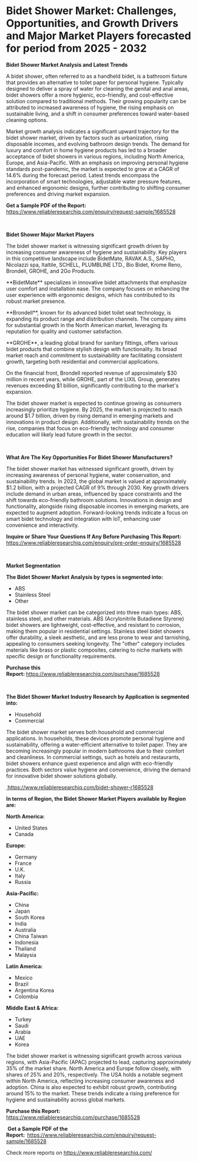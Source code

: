 <p><h1>Bidet Shower Market: Challenges, Opportunities, and Growth Drivers and Major Market Players forecasted for period from 2025 - 2032</h1></p><p><strong>Bidet Shower Market Analysis and Latest Trends</strong></p>
<p><p>A bidet shower, often referred to as a handheld bidet, is a bathroom fixture that provides an alternative to toilet paper for personal hygiene. Typically designed to deliver a spray of water for cleaning the genital and anal areas, bidet showers offer a more hygienic, eco-friendly, and cost-effective solution compared to traditional methods. Their growing popularity can be attributed to increased awareness of hygiene, the rising emphasis on sustainable living, and a shift in consumer preferences toward water-based cleaning options.</p><p>Market growth analysis indicates a significant upward trajectory for the bidet shower market, driven by factors such as urbanization, rising disposable incomes, and evolving bathroom design trends. The demand for luxury and comfort in home hygiene products has led to a broader acceptance of bidet showers in various regions, including North America, Europe, and Asia-Pacific. With an emphasis on improving personal hygiene standards post-pandemic, the market is expected to grow at a CAGR of 14.6% during the forecast period. Latest trends encompass the incorporation of smart technologies, adjustable water pressure features, and enhanced ergonomic designs, further contributing to shifting consumer preferences and driving market expansion.</p></p>
<p><strong>Get a Sample PDF of the Report:&nbsp;</strong> <a href="https://www.reliableresearchiq.com/enquiry/request-sample/1685528?utm_campaign=3513&utm_medium=2&utm_source=Github&utm_content=ia&utm_term=04042025&utm_id=bidet-shower">https://www.reliableresearchiq.com/enquiry/request-sample/1685528</a></p>
<p>&nbsp;</p>
<p><strong>Bidet Shower Major Market Players</strong></p>
<p><p>The bidet shower market is witnessing significant growth driven by increasing consumer awareness of hygiene and sustainability. Key players in this competitive landscape include BidetMate, RAVAK A.S., SAPHO, Nicolazzi spa, Italtile, SCHELL, PLUMBLINE LTD., Bio Bidet, Krome Reno, Brondell, GROHE, and 2Go Products.</p><p>**BidetMate** specializes in innovative bidet attachments that emphasize user comfort and installation ease. The company focuses on enhancing the user experience with ergonomic designs, which has contributed to its robust market presence.</p><p>**Brondell**, known for its advanced bidet toilet seat technology, is expanding its product range and distribution channels. The company aims for substantial growth in the North American market, leveraging its reputation for quality and customer satisfaction.</p><p>**GROHE**, a leading global brand for sanitary fittings, offers various bidet products that combine stylish design with functionality. Its broad market reach and commitment to sustainability are facilitating consistent growth, targeting both residential and commercial applications.</p><p>On the financial front, Brondell reported revenue of approximately $30 million in recent years, while GROHE, part of the LIXIL Group, generates revenues exceeding $1 billion, significantly contributing to the market's expansion.</p><p>The bidet shower market is expected to continue growing as consumers increasingly prioritize hygiene. By 2025, the market is projected to reach around $1.7 billion, driven by rising demand in emerging markets and innovations in product design. Additionally, with sustainability trends on the rise, companies that focus on eco-friendly technology and consumer education will likely lead future growth in the sector.</p></p>
<p>&nbsp;</p>
<p><strong>What Are The Key Opportunities For Bidet Shower Manufacturers?</strong></p>
<p><p>The bidet shower market has witnessed significant growth, driven by increasing awareness of personal hygiene, water conservation, and sustainability trends. In 2023, the global market is valued at approximately $1.2 billion, with a projected CAGR of 9% through 2030. Key growth drivers include demand in urban areas, influenced by space constraints and the shift towards eco-friendly bathroom solutions. Innovations in design and functionality, alongside rising disposable incomes in emerging markets, are expected to augment adoption. Forward-looking trends indicate a focus on smart bidet technology and integration with IoT, enhancing user convenience and interactivity.</p></p>
<p><strong>Inquire or Share Your Questions If Any Before Purchasing This Report:</strong> <a href="https://www.reliableresearchiq.com/enquiry/pre-order-enquiry/1685528?utm_campaign=3513&utm_medium=2&utm_source=Github&utm_content=ia&utm_term=04042025&utm_id=bidet-shower">https://www.reliableresearchiq.com/enquiry/pre-order-enquiry/1685528</a></p>
<p>&nbsp;</p>
<p><strong>Market Segmentation</strong></p>
<p><strong>The Bidet Shower Market Analysis by types is segmented into:</strong></p>
<p><ul><li>ABS</li><li>Stainless Steel</li><li>Other</li></ul></p>
<p><p>The bidet shower market can be categorized into three main types: ABS, stainless steel, and other materials. ABS (Acrylonitrile Butadiene Styrene) bidet showers are lightweight, cost-effective, and resistant to corrosion, making them popular in residential settings. Stainless steel bidet showers offer durability, a sleek aesthetic, and are less prone to wear and tarnishing, appealing to consumers seeking longevity. The "other" category includes materials like brass or plastic composites, catering to niche markets with specific design or functionality requirements.</p></p>
<p><strong>Purchase this Report:&nbsp;</strong><a href="https://www.reliableresearchiq.com/purchase/1685528?utm_campaign=3513&utm_medium=2&utm_source=Github&utm_content=ia&utm_term=04042025&utm_id=bidet-shower">https://www.reliableresearchiq.com/purchase/1685528</a></p>
<p>&nbsp;</p>
<p><strong>The Bidet Shower Market Industry Research by Application is segmented into:</strong></p>
<p><ul><li>Household</li><li>Commercial</li></ul></p>
<p><p>The bidet shower market serves both household and commercial applications. In households, these devices promote personal hygiene and sustainability, offering a water-efficient alternative to toilet paper. They are becoming increasingly popular in modern bathrooms due to their comfort and cleanliness. In commercial settings, such as hotels and restaurants, bidet showers enhance guest experience and align with eco-friendly practices. Both sectors value hygiene and convenience, driving the demand for innovative bidet shower solutions globally.</p></p>
<p><a href="https://www.reliableresearchiq.com/bidet-shower-r1685528?utm_campaign=3513&utm_medium=2&utm_source=Github&utm_content=ia&utm_term=04042025&utm_id=bidet-shower">&nbsp;https://www.reliableresearchiq.com/bidet-shower-r1685528</a></p>
<p><strong>In terms of Region, the Bidet Shower Market Players available by Region are:</strong></p>
<p>
    <p> <strong> North America: </strong>
        <ul>
            <li>United States</li>
            <li>Canada</li>
        </ul>
        </p> 
    <p> <strong> Europe: </strong>
        <ul>
            <li>Germany</li>
            <li>France</li>
            <li>U.K.</li>
            <li>Italy</li>
            <li>Russia</li>
        </ul>
        </p> 
    <p> <strong> Asia-Pacific: </strong>
        <ul>
            <li>China</li>
            <li>Japan</li>
            <li>South Korea</li>
            <li>India</li>
            <li>Australia</li>
            <li>China Taiwan</li>
            <li>Indonesia</li>
            <li>Thailand</li>
            <li>Malaysia</li>
        </ul>
        </p> 
    <p> <strong> Latin America: </strong>
        <ul>
            <li>Mexico</li>
            <li>Brazil</li>
            <li>Argentina Korea</li>
            <li>Colombia</li>
        </ul>
        </p> 
    <p> <strong> Middle East & Africa: </strong>
        <ul>
            <li>Turkey</li>
            <li>Saudi</li>
            <li>Arabia</li>
            <li>UAE</li>
            <li>Korea</li>
        </ul>
    </p>
    </p>
<p><p>The bidet shower market is witnessing significant growth across various regions, with Asia-Pacific (APAC) projected to lead, capturing approximately 35% of the market share. North America and Europe follow closely, with shares of 25% and 20%, respectively. The USA holds a notable segment within North America, reflecting increasing consumer awareness and adoption. China is also expected to exhibit robust growth, contributing around 15% to the market. These trends indicate a rising preference for hygiene and sustainability across global markets.</p></p>
<p><strong>Purchase this Report: </strong><a href="https://www.reliableresearchiq.com/purchase/1685528?utm_campaign=3513&utm_medium=2&utm_source=Github&utm_content=ia&utm_term=04042025&utm_id=bidet-shower">https://www.reliableresearchiq.com/purchase/1685528</a></p>
<p>&nbsp;<strong>Get a Sample PDF of the Report:&nbsp;&nbsp;</strong><a href="https://www.reliableresearchiq.com/enquiry/request-sample/1685528?utm_campaign=3513&utm_medium=2&utm_source=Github&utm_content=ia&utm_term=04042025&utm_id=bidet-shower">https://www.reliableresearchiq.com/enquiry/request-sample/1685528</a></p>
<p><strong></strong></p>
<p>Check more reports on <a href="https://www.reliableresearchiq.com/?utm_campaign=3513&utm_medium=2&utm_source=Github&utm_content=ia&utm_term=04042025&utm_id=bidet-shower">https://www.reliableresearchiq.com/</a></p>